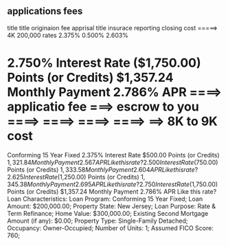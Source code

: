applications fees
--- 
title
title originaion fee
apprisal
title insurace
reporting
closing cost
=====> 4K
200,000 rates
2.375%	0.500%	2.603%

2.750%
Interest Rate
($1,750.00)
Points (or Credits)
$1,357.24
Monthly Payment
2.786%
APR
====> 
applicatio fee
===> escrow to you
====> ====> ====> ====> 
==> 8K to 9K cost
==========================
Conforming 15 Year Fixed
2.375%
Interest Rate
$500.00
Points (or Credits)
$1,321.84
Monthly Payment
2.567%
APR
Like this rate?
2.500%
Interest Rate
($750.00)
Points (or Credits)
$1,333.58
Monthly Payment
2.604%
APR
Like this rate?
2.625%
Interest Rate
($1,250.00)
Points (or Credits)
$1,345.38
Monthly Payment
2.695%
APR
Like this rate?
2.750%
Interest Rate
($1,750.00)
Points (or Credits)
$1,357.24
Monthly Payment
2.786%
APR
Like this rate?
Loan Characteristics: Loan Program: Conforming 15 Year Fixed; Loan Amount: $200,000.00; Property State: New Jersey; Loan Purpose: Rate & Term Refinance; Home Value: $300,000.00; Existing Second Mortgage Amount (if any): $0.00; Property Type: Single-Family Detached; Occupancy: Owner-Occupied; Number of Units: 1; Assumed FICO Score: 760;




